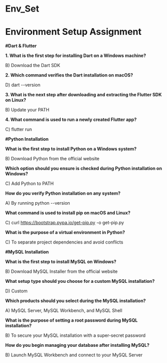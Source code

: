 # Env_Set

# Environment Setup Assignment

**#Dart & Flutter**

**1. What is the first step for installing Dart on a Windows machine?**

B) Download the Dart SDK



**2. Which command verifies the Dart installation on macOS?**

D) dart --version


**3. What is the next step after downloading and extracting the Flutter SDK on Linux?**

B) Update your PATH


**4. What command is used to run a newly created Flutter app?**

C) flutter run


**#Python Installation**

**What is the first step to install Python on a Windows system?**

B) Download Python from the official website

**Which option should you ensure is checked during Python installation on Windows?**

C) Add Python to PATH


**How do you verify Python installation on any system?**

A) By running python --version

**What command is used to install pip on macOS and Linux?**

C) curl https://bootstrap.pypa.io/get-pip.py -o get-pip.py


**What is the purpose of a virtual environment in Python?**

C) To separate project dependencies and avoid conflicts


**#MySQL Installation**

**What is the first step to install MySQL on Windows?**

B) Download MySQL Installer from the official website

**What setup type should you choose for a custom MySQL installation?**

D) Custom

**Which products should you select during the MySQL installation?**

A) MySQL Server, MySQL Workbench, and MySQL Shell

**What is the purpose of setting a root password during MySQL installation?**

B) To secure your MySQL installation with a super-secret password

**How do you begin managing your database after installing MySQL?**

B) Launch MySQL Workbench and connect to your MySQL Server

